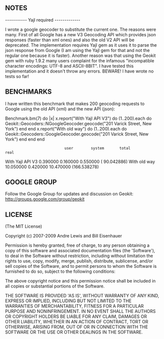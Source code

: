 ## NOTES 
----------- Yajl required -------------

I wrote a google geocoder to substitute the current one. The reasons were many. First of all Google has a new V3 Geocoding API which provides json responses (faster than xml ones) and also the old V2 API will be deprecated. The implementation requires Yajl gem as it uses it to parse the json response from Google (I am using the Yajl gem for that and not the regular one because it is faster). Another reason was that using the Geokit gem with ruby 1.9.2 many users complaint for the infamous "incompatible character encodings: UTF-8 and ASCII-8BIT". I have tested this implementation and it doesn't throw any errors. BEWARE! I have wrote no tests so far!

## BENCHMARKS

I have written this benchmark that makes 200 geocoding requests to Google using the old API (xml) and the new API (json):


Benchmark.bm(7) do |x|
    x.report("With Yajl API V3") do 
         (1..200).each do
             Geokit::Geocoders::NGoogleGeocoder.geocode("201 Varick Street, New York") 
          end
    end
    x.report("With old way") do 
          (1..200).each do
               Geokit::Geocoders::GoogleGeocoder.geocode("201 Varick Street, New York")
           end
     end 
end


                               user        system       total              real
With Yajl API V3   0.390000    0.160000   0.550000    ( 90.042886)
With old way        10.050000   0.420000   10.470000   (166.538278)


## GOOGLE GROUP

Follow the Google Group for updates and discussion on Geokit: http://groups.google.com/group/geokit 

## LICENSE

(The MIT License)

Copyright (c) 2007-2009 Andre Lewis and Bill Eisenhauer

Permission is hereby granted, free of charge, to any person obtaining
a copy of this software and associated documentation files (the
'Software'), to deal in the Software without restriction, including
without limitation the rights to use, copy, modify, merge, publish,
distribute, sublicense, and/or sell copies of the Software, and to
permit persons to whom the Software is furnished to do so, subject to
the following conditions:

The above copyright notice and this permission notice shall be
included in all copies or substantial portions of the Software.

THE SOFTWARE IS PROVIDED 'AS IS', WITHOUT WARRANTY OF ANY KIND,
EXPRESS OR IMPLIED, INCLUDING BUT NOT LIMITED TO THE WARRANTIES OF
MERCHANTABILITY, FITNESS FOR A PARTICULAR PURPOSE AND NONINFRINGEMENT.
IN NO EVENT SHALL THE AUTHORS OR COPYRIGHT HOLDERS BE LIABLE FOR ANY
CLAIM, DAMAGES OR OTHER LIABILITY, WHETHER IN AN ACTION OF CONTRACT,
TORT OR OTHERWISE, ARISING FROM, OUT OF OR IN CONNECTION WITH THE
SOFTWARE OR THE USE OR OTHER DEALINGS IN THE SOFTWARE.
